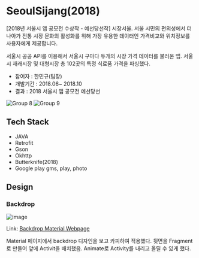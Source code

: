 

# SeoulSijang(2018)



[2018년 서울시 앱 공모전 수상작 - 예선당선작] 
시장서울. 서울 시민의 편의성에서 더 나아가 전통 시장 문화의 활성화를 위해 가장 유용한 데이터인 가격비교와 위치정보를 사용자에게 제공합니다. 


서울시 공공 API를 이용해서 서울시 구마다 두개의 시장 가격 데이터를 불러온 앱.
서울시 재래시장 및 대형시장 총 102곳의 특정 식료품 가격을 파싱했다.
 
- 참여자 : 한민규(팀장)
- 개발기간 : 2018.06~ 2018.10
- 결과 : 2018 서울시 앱 공모전 예선당선


![Group 8](https://user-images.githubusercontent.com/42805797/109381678-1c428280-791f-11eb-8efb-19af9536a319.png)
![Group 9](https://user-images.githubusercontent.com/42805797/109381672-164ca180-791f-11eb-881d-2818f0be352d.png)

## Tech Stack

- JAVA
- Retrofit
- Gson
- Okhttp
- Butterknife(2018)
- Google play gms, play, photo

## Design

### Backdrop

![image](https://user-images.githubusercontent.com/42805797/109432795-4778bf00-7a50-11eb-80b3-6f8bd50bb342.png)

Link: [Backdrop Material Webpage][googlelink]

[googlelink]: https://material.io/components/backdrop#anatomy "go backdrop page"

Material 페이지에서 backdrop 디자인을 보고 카피하여 적용했다.
뒷면을 Fragment로 만들어 앞에 Activit을 배치했음. Animate로 Activity를 내리고 올릴 수 있게 했다.
